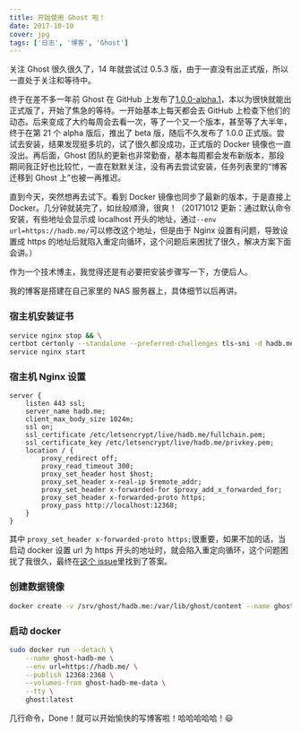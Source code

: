 ```yaml
---
title: 开始使用 Ghost 啦！
date: 2017-10-10
cover: jpg
tags: ['日志', '博客', 'Ghost']
---
```


关注 Ghost 很久很久了，14 年就尝试过 0.5.3 版，由于一直没有出正式版，所以一直处于关注和等待中。

终于在差不多一年前 Ghost 在 GitHub 上发布了[1.0.0-alpha.1](https://github.com/TryGhost/Ghost/releases/tag/1.0.0-alpha.1)，本以为很快就能出正式版了，开始了焦急的等待。一开始基本上每天都会去 GitHub 上检查下他们的动态。后来变成了大约每周会去看一次，等了一个又一个版本，甚至等了大半年，终于在第 21 个 alpha 版后，推出了 beta 版，随后不久发布了 1.0.0 正式版。尝试去安装，结果发现挺多坑的，试了很久都没成功，正式版的 Docker 镜像也一直没出。再后面，Ghost 团队的更新也非常勤奋，基本每周都会发布新版本，那段期间我正好也比较忙，一直在默默关注，没有再去尝试安装，任务列表里的“博客迁移到 Ghost 上”也被一再推迟。

直到今天，突然想再去试下。看到 Docker 镜像也同步了最新的版本，于是直接上 Docker。几分钟就装完了，如丝般顺滑，很爽！（20171012 更新：通过默认命令安装，有些地址会显示成 localhost 开头的地址，通过`--env url=https://hadb.me/`可以修改这个地址，但是由于 Nginx 设置有问题，导致设置成 https 的地址后就陷入重定向循环，这个问题后来困扰了很久，解决方案下面会讲。）

作为一个技术博主，我觉得还是有必要把安装步骤写一下，方便后人。

我的博客是搭建在自己家里的 NAS 服务器上，具体细节以后再讲。

### 宿主机安装证书
```bash
service nginx stop && \
certbot certonly --standalone --preferred-challenges tls-sni -d hadb.me && \
service nginx start
```

### 宿主机 Nginx 设置
```nginx
server {
    listen 443 ssl;
    server_name hadb.me;
    client_max_body_size 1024m;
    ssl on;
    ssl_certificate /etc/letsencrypt/live/hadb.me/fullchain.pem;
    ssl_certificate_key /etc/letsencrypt/live/hadb.me/privkey.pem;
    location / {
        proxy_redirect off;
        proxy_read_timeout 300;
        proxy_set_header host $host;
        proxy_set_header x-real-ip $remote_addr;
        proxy_set_header x-forwarded-for $proxy_add_x_forwarded_for;
        proxy_set_header x-forwarded-proto https;
        proxy_pass http://localhost:12368;
    }
}
```

其中 `proxy_set_header x-forwarded-proto https;`很重要，如果不加的话，当启动 docker 设置 url 为 https 开头的地址时，就会陷入重定向循环，这个问题困扰了我很久，最终在[这个 issue](https://github.com/TryGhost/Ghost/issues/2796)里找到了答案。

### 创建数据镜像
```bash
docker create -v /srv/ghost/hadb.me:/var/lib/ghost/content --name ghost-hadb-me-data ubuntu:16.04
```

### 启动 docker
```bash
sudo docker run --detach \
    --name ghost-hadb-me \
    --env url=https://hadb.me/ \
    --publish 12368:2368 \
    --volumes-from ghost-hadb-me-data \
    --tty \
    ghost:latest
```

几行命令，Done！就可以开始愉快的写博客啦！哈哈哈哈哈！😃
